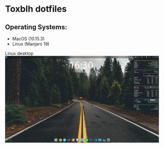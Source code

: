 # Toxblh dotfiles

## Operating Systems:
- MacOS (10.15.3)
- Linux (Manjaro 19)

Linux desktop
![](assets/low-res.jpg)
